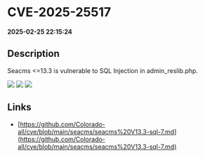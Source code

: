 # CVE-2025-25517

**2025-02-25 22:15:24**

## Description
Seacms <=13.3 is vulnerable to SQL Injection in admin_reslib.php.

![](https://img.shields.io/static/v1?label=Score&message=9.8&color=red)
![](https://img.shields.io/static/v1?label=Severity&message=CRITICAL&color=red)
![](https://img.shields.io/static/v1?label=CWE&message=SQL&color=green)

## Links
- [https://github.com/Colorado-all/cve/blob/main/seacms/seacms%20V13.3-sql-7.md](https://github.com/Colorado-all/cve/blob/main/seacms/seacms%20V13.3-sql-7.md)
